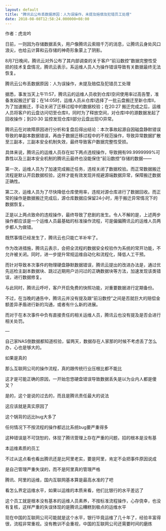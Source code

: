 ```yaml
---
layout: default
title: "腾讯云公布丢数据原因：人为误操作，未提及赔偿及犯错员工处理"
date: 2018-08-08T12:58:24.000000+08:00
---
```


作者：虎龙吟

日前，一则因为存储数据丢失，用户像腾讯云索赔千万的消息，让腾讯云身处风口浪尖，也给云计算和云存储的神奇形象蒙上了阴影。


8月7日晚间，腾讯云对外公布了其内部调查的关于客户“前沿数控”数据完整性受损的技术复盘情况，腾讯云表示，系运维人员人为操作错误导致有关数据最终无法恢复。


腾讯云公布丢数据原因：人为误操作，未提及赔偿及犯错员工处理


据悉，事发当天上午11:57，腾讯云的运维人员收到仓库Ⅰ空间使用率过高告警，准备发起搬迁扩容；在14:05时，运维人员从仓库Ⅰ选择了一批云盘搬迁至新仓库Ⅱ，为了加速搬迁，手动关闭了迁移过程中的数据校验；在20:27 搬迁完成之后，运维人员将客户的云盘访问切至仓库Ⅱ，同时为了释放空间，对仓库Ⅰ中的源数据发起了回收操作；到20:30 监控发现仓库Ⅱ部分云盘出现IO异常。


腾讯云在对故障原因进行分析和复盘后得出结论：本次事故起源自因磁盘静默错误导致的单副本数据错误，再由于数据迁移过程中的不规范操作，导致异常数据扩散至三副本，三副本安全机制失效，最终导致客户数据完整性受损。


具体来说，腾讯云的运维人员存在如下两点违规操作，导致拥有99.9999999%可靠性以及三副本安全机制的腾讯云最终也没能保住“前沿数控”存储的数据——


第一次，运维人员为了加速完成搬迁任务，违规关闭了数据校验。而正常数据搬迁流程是默认开启数据校验，这样才能有效发现并规避源端数据异常，保障搬迁数据正确性。


第二次，运维人员为了尽快降低仓库使用率，违规对源仓库进行了数据回收。而正常的操作是数据搬迁完成后，源仓库数据应保留24小时，用于搬迁异常情况下的数据恢复。


正是以上两点致命的违规操作，最终导致了悲剧的发生。令人不解的是，上述两步操作都应该是一个运维人员最基础的标准操作流程，可是偏偏腾讯云的运维人员两步都人为做错。


既然事情已经发生了，腾讯云也只能亡羊补牢了。


作为改进措施，腾讯云表示，会把全流程的数据安全校验作为系统的常开功能，不允许被关闭。同时，进一步提升常规运维自动化和流程化，降低人工干预。


而针对导致本次事件的物理硬盘静默数据错误，腾讯云提出的改进办法是，通过优先巡检主副本数据块、跳过近期用户访问过的正确数据块等方法，加速发现该类错误，进行数据修复。


与此同时，腾讯云呼吁，客户开启免费的快照功能，对重要数据进行定期备份。


不过，在当晚的通告中，腾讯云并没有提及跟“前沿数控”之间是否就巨大的赔偿金额差异矛盾进行新的沟通，或者有什么新的进展。


而对于在本次事件中负有直接责任的相关运维人员，腾讯云也没有提及是否会进行相关处罚。

—

自己家NAS倒数据都知道校验，留两天，数据存在人家那的时候不考虑丢了怎么办，心也是够大的。

如果是真的


那么互联网公司的操作流程，真的跟传统行业压根比都不能比

这才是可能正确的原因，一开始忽悠硬盘错误导致数据丢失是以为业内人都是傻叉？

是的，这个是说的过去的，而且是腾讯责任最大的说法


这应该就是真实原因了

这个锅背的远比bug大多了


任何情况下不按流程的操作都远比系统bug要严重得多

这种错误是不可饶恕的，体现了腾讯管理上存在严重的问题，招的根本是没有基


本运维素质的员工


不过从这点看也看出腾讯还是比阿里老实，要是阿里，肯定不会把事件原因说成


是自己管理严重失误的，而不是阿里真的管理严格

腾讯、阿里的运维，国内互联网基本算是最高水准的了吧

看怎么界定运维水平，如果以运维的本质来看，他们比银行的水平差远了


这个员工就是根本没有基本的运维人员素养，不按标准流程操作，心存侥幸，也没有复核，这样严重的失误体现的是腾讯云糟糕到极点的运维水平

现在中国的互联网公司可能就是这个水平，银行毕竟运维了几十年了，经验丰富得很，流程非常重视。没有教训不会重视，中国的互联网公司还需要时间的磨炼


